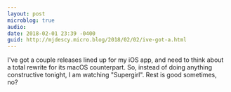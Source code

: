 ```yaml
---
layout: post
microblog: true
audio: 
date: 2018-02-01 23:39 -0400
guid: http://mjdescy.micro.blog/2018/02/02/ive-got-a.html
---
```

I've got a couple releases lined up for my iOS app, and need to think about a total rewrite for its macOS counterpart. So, instead of doing anything constructive tonight, I am watching "Supergirl". Rest is good sometimes, no?
